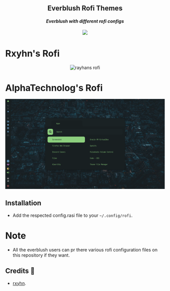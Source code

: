<h2 align="center">Everblush Rofi Themes</h2>

<p>
<h4 align="center"> <i>Everblush with different rofi configs </i> </h4>
</p> 

<p align="center"> 
<img src="https://img.shields.io/static/v1?label=license&message=MIT&color=8ccf7e&labelColor=22292b&style=for-the-badge">
</p>

# Rxyhn's Rofi
<p align="center"> 
<img src="./img/rxyhn-rofi.png" alt="rayhans rofi"> 
</p>

# AlphaTechnolog's Rofi
<p align="center">
<img src="./img/alphatechnolog-rofi.png" alt="alphatechnolog's rofi">
</p>

## Installation
- Add the respected config.rasi file to your ```~/.config/rofi```.

# Note
- All the everblush users can pr there various rofi configuration files on this repository if they want. 

## Credits 💝
- [rxyhn](https://github.com/rxyhn).
